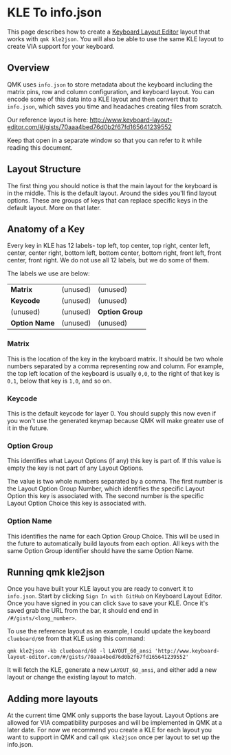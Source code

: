 # KLE To info.json

This page describes how to create a [Keyboard Layout Editor](http://keyboard-layout-editor.com) layout that works with `qmk kle2json`. You will also be able to use the same KLE layout to create VIA support for your keyboard.

## Overview

QMK uses `info.json` to store metadata about the keyboard including the matrix pins, row and column configuration, and keyboard layout. You can encode some of this data into a KLE layout and then convert that to `info.json`, which saves you time and headaches creating files from scratch.

Our reference layout is here: <http://www.keyboard-layout-editor.com/#/gists/70aaa4bed76d0b2f67fd165641239552>

Keep that open in a separate window so that you can refer to it while reading this document.

## Layout Structure

The first thing you should notice is that the main layout for the keyboard is in the middle. This is the default layout. Around the sides you'll find layout options. These are groups of keys that can replace specific keys in the default layout. More on that later.

## Anatomy of a Key

Every key in KLE has 12 labels- top left, top center, top right, center left, center, center right, bottom left, bottom center, bottom right, front left, front center, front right. We do not use all 12 labels, but we do some of them.

The labels we use are below:

| | | |
|-|-|-|
| **Matrix** | (unused) | (unused) |
| **Keycode** | (unused) | (unused) |
| (unused) | (unused) | **Option Group** |
| **Option Name** | (unused) | (unused) |

### Matrix

This is the location of the key in the keyboard matrix. It should be two whole numbers separated by a comma representing row and column. For example, the top left location of the keyboard is usually `0,0`, to the right of that key is `0,1`, below that key is `1,0`, and so on.

### Keycode

This is the default keycode for layer 0. You should supply this now even if you won't use the generated keymap because QMK will make greater use of it in the future.

### Option Group

This identifies what Layout Options (if any) this key is part of. If this value is empty the key is not part of any Layout Options.

The value is two whole numbers separated by a comma. The first number is the Layout Option Group Number, which identifies the specific Layout Option this key is associated with. The second number is the specific Layout Option Choice this key is associated with.

### Option Name

This identifies the name for each Option Group Choice. This will be used in the future to automatically build layouts from each option. All keys with the same Option Group identifier should have the same Option Name.

## Running qmk kle2json

Once you have built your KLE layout you are ready to convert it to `info.json`. Start by clicking `Sign In with GitHub` on Keyboard Layout Editor. Once you have signed in you can click `Save` to save your KLE. Once it's saved grab the URL from the bar, it should end end in `/#/gists/<long_number>`.

To use the reference layout as an example, I could update the keyboard `clueboard/60` from that KLE using this command:

```shell
qmk kle2json -kb clueboard/60 -l LAYOUT_60_ansi 'http://www.keyboard-layout-editor.com/#/gists/70aaa4bed76d0b2f67fd165641239552'
```

It will fetch the KLE, generate a new `LAYOUT_60_ansi`, and either add a new layout or change the existing layout to match.

## Adding more layouts

At the current time QMK only supports the base layout. Layout Options are allowed for VIA compatibility purposes and will be implemented in QMK at a later date. For now we recommend you create a KLE for each layout you want to support in QMK and call `qmk kle2json` once per layout to set up the info.json.
